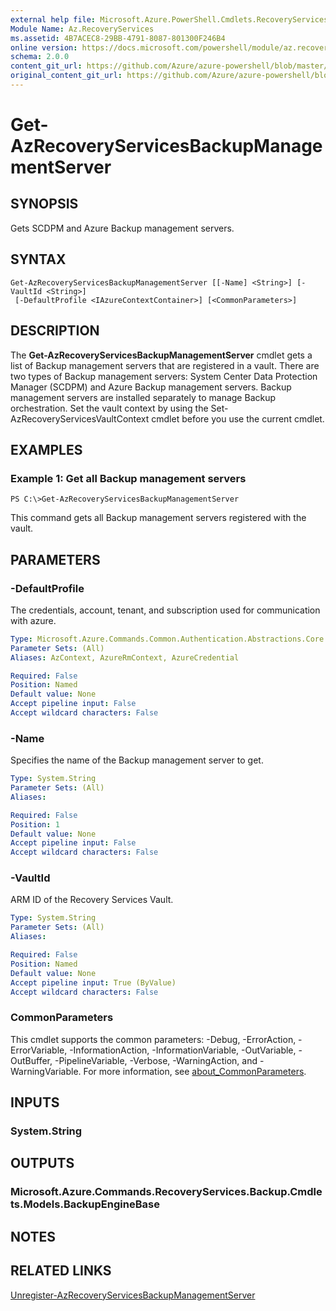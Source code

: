 ```yaml
---
external help file: Microsoft.Azure.PowerShell.Cmdlets.RecoveryServices.Backup.dll-Help.xml
Module Name: Az.RecoveryServices
ms.assetid: 4B7ACEC8-29BB-4791-8087-801300F246B4
online version: https://docs.microsoft.com/powershell/module/az.recoveryservices/get-azrecoveryservicesbackupmanagementserver
schema: 2.0.0
content_git_url: https://github.com/Azure/azure-powershell/blob/master/src/RecoveryServices/RecoveryServices/help/Get-AzRecoveryServicesBackupManagementServer.md
original_content_git_url: https://github.com/Azure/azure-powershell/blob/master/src/RecoveryServices/RecoveryServices/help/Get-AzRecoveryServicesBackupManagementServer.md
---
```


# Get-AzRecoveryServicesBackupManagementServer

## SYNOPSIS
Gets SCDPM and Azure Backup management servers.

## SYNTAX

```
Get-AzRecoveryServicesBackupManagementServer [[-Name] <String>] [-VaultId <String>]
 [-DefaultProfile <IAzureContextContainer>] [<CommonParameters>]
```

## DESCRIPTION
The **Get-AzRecoveryServicesBackupManagementServer** cmdlet gets a list of Backup management servers that are registered in a vault.
There are two types of Backup management servers: System Center Data Protection Manager (SCDPM) and Azure Backup management servers.
Backup management servers are installed separately to manage Backup orchestration.
Set the vault context by using the Set-AzRecoveryServicesVaultContext cmdlet before you use the current cmdlet.

## EXAMPLES

### Example 1: Get all Backup management servers
```
PS C:\>Get-AzRecoveryServicesBackupManagementServer
```

This command gets all Backup management servers registered with the vault.

## PARAMETERS

### -DefaultProfile
The credentials, account, tenant, and subscription used for communication with azure.

```yaml
Type: Microsoft.Azure.Commands.Common.Authentication.Abstractions.Core.IAzureContextContainer
Parameter Sets: (All)
Aliases: AzContext, AzureRmContext, AzureCredential

Required: False
Position: Named
Default value: None
Accept pipeline input: False
Accept wildcard characters: False
```

### -Name
Specifies the name of the Backup management server to get.

```yaml
Type: System.String
Parameter Sets: (All)
Aliases:

Required: False
Position: 1
Default value: None
Accept pipeline input: False
Accept wildcard characters: False
```

### -VaultId
ARM ID of the Recovery Services Vault.

```yaml
Type: System.String
Parameter Sets: (All)
Aliases:

Required: False
Position: Named
Default value: None
Accept pipeline input: True (ByValue)
Accept wildcard characters: False
```

### CommonParameters
This cmdlet supports the common parameters: -Debug, -ErrorAction, -ErrorVariable, -InformationAction, -InformationVariable, -OutVariable, -OutBuffer, -PipelineVariable, -Verbose, -WarningAction, and -WarningVariable. For more information, see [about_CommonParameters](http://go.microsoft.com/fwlink/?LinkID=113216).

## INPUTS

### System.String

## OUTPUTS

### Microsoft.Azure.Commands.RecoveryServices.Backup.Cmdlets.Models.BackupEngineBase

## NOTES

## RELATED LINKS

[Unregister-AzRecoveryServicesBackupManagementServer](./Unregister-AzRecoveryServicesBackupManagementServer.md)


